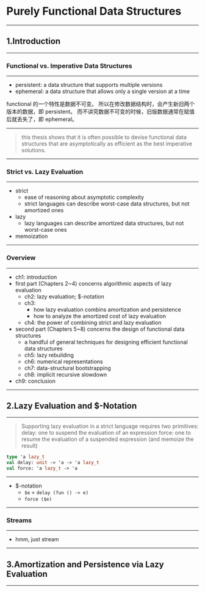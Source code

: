 # Purely Functional Data Structures

---

## 1.Introduction

---

### Functional vs. Imperative Data Structures

---

- persistent: a data structure that supports multiple versions
- ephemeral: a data structure that allows only a single version at a time

functional 的一个特性是数据不可变。
所以在修改数据结构时，会产生新旧两个版本的数据，即 persistent。
而不讲究数据不可变的时候，旧版数据通常在赋值后就丢失了，即 ephemeral。

---

> this thesis shows that it is often possible to devise functional data
> structures that are asymptotically as efficient as the best imperative
> solutions.

---

### Strict vs. Lazy Evaluation

---

- strict
    - ease of reasoning about asymptotic complexity
    - strict languages can describe worst-case data structures, but not amortized ones
- lazy
    - lazy languages can describe amortized data structures, but not worst-case ones
- memoization

---

### Overview

---

- ch1: introduction
- first part (Chapters 2~4) concerns algorithmic aspects of lazy evaluation
    - ch2: lazy evaluation; $-notation
    - ch3:
        - how lazy evaluation combins amortization and persistence
        - how to analyze the amortized cost of lazy evaluation
    - ch4: the power of combining strict and lazy evaluation
- second part (Chapters 5~8) concerns the design of functional data structures
    - a handful of general techniques for designing efficient functional data structures
    - ch5: lazy rebuilding
    - ch6: numerical representations
    - ch7: data-structural bootstrapping
    - ch8: implicit recursive slowdown
- ch9: conclusion

---

## 2.Lazy Evaluation and $-Notation

---

> Supporting lazy evaluation in a strict language requires two primitives:
> delay: one to suspend the evaluation of an expression
> force: one to resume the evaluation of a suspended expression (and memoize the result)

```ocaml
type 'a lazy_t
val delay: unit -> 'a -> 'a lazy_t
val force: 'a lazy_t -> 'a
```

---

- $-notation
    - `$e` = `delay (fun () -> e)`
    - `force ($e)`

---

### Streams

---

- hmm, just stream

---

## 3.Amortization and Persistence via Lazy Evaluation

---


